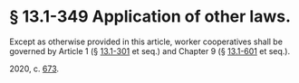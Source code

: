 # § 13.1-349 Application of other laws.

<p>Except as otherwise provided in this article, worker cooperatives shall be governed by Article 1 (§ <a href='/vacode/13.1-301/'>13.1-301</a> et seq.) and Chapter 9 (§ <a href='/vacode/13.1-601/'>13.1-601</a> et seq.).</p><p>2020, c. <a href='http://lis.virginia.gov/cgi-bin/legp604.exe?201+ful+CHAP0673'>673</a>.</p>
